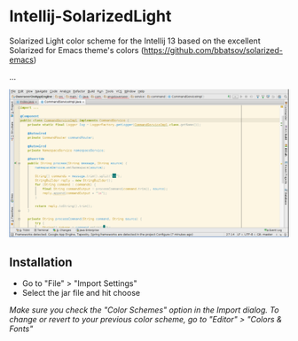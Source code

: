 Intellij-SolarizedLight
=======================

Solarized Light color scheme for the Intellij 13 based on the excellent Solarized for Emacs theme's colors (https://github.com/bbatsov/solarized-emacs)

...


![Screenshot](https://github.com/pedropenna/Intellij-SolarizedLight/raw/master/Screenshot_Intellij_Zenburn.png)


Installation
------------

- Go to "File" > "Import Settings"
- Select the jar file and hit choose

_Make sure you check the "Color Schemes" option in the Import dialog. To change or revert to your previous color scheme, go to "Editor" > "Colors & Fonts"_
